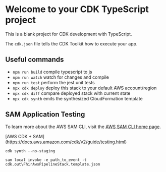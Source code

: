 # Welcome to your CDK TypeScript project

This is a blank project for CDK development with TypeScript.

The `cdk.json` file tells the CDK Toolkit how to execute your app.

## Useful commands

* `npm run build`   compile typescript to js
* `npm run watch`   watch for changes and compile
* `npm run test`    perform the jest unit tests
* `npx cdk deploy`  deploy this stack to your default AWS account/region
* `npx cdk diff`    compare deployed stack with current state
* `npx cdk synth`   emits the synthesized CloudFormation template


## SAM Application Testing

To learn more about the AWS SAM CLI, visit the [AWS SAM CLI home page](https://docs.aws.amazon.com/serverless-application-model/latest/developerguide/what-is-sam.html).

[AWS CDK + SAM] (https://docs.aws.amazon.com/cdk/v2/guide/testing.html)

```
cdk synth --no-staging

sam local invoke -e path_to_event -t cdk.out\FhirAwsPipelineStack.template.json
```

